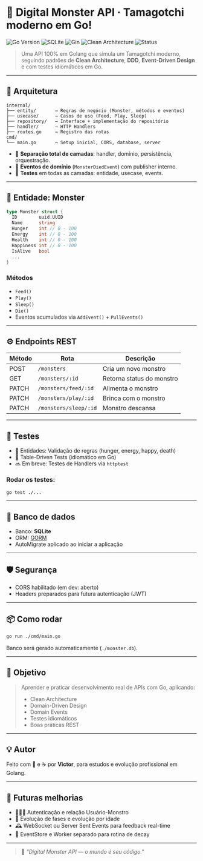 # 🧬 Digital Monster API · Tamagotchi moderno em Go!

![Go Version](https://img.shields.io/badge/Go-1.22-blue.svg)
![SQLite](https://img.shields.io/badge/SQLite-lightblue.svg)
![Gin](https://img.shields.io/badge/Framework-Gin-green.svg)
![Clean Architecture](https://img.shields.io/badge/Design-Clean--Architecture-yellow.svg)
![Status](https://img.shields.io/badge/status-ativo-success)

> Uma API 100% em Golang que simula um Tamagotchi moderno, seguindo padrões de **Clean Architecture**, **DDD**, **Event-Driven Design** e com testes idiomáticos em Go.

---

## 📐 Arquitetura

```
internal/
├── entity/       → Regras de negócio (Monster, métodos e eventos)
├── usecase/      → Casos de uso (Feed, Play, Sleep)
├── repository/   → Interface + implementação do repositório
├── handler/      → HTTP Handlers
├── routes.go     → Registro das rotas
cmd/
└── main.go       → Setup inicial, CORS, database, server
```

- 🚀 **Separação total de camadas**: handler, domínio, persistência, orquestração.
- 🧠 **Eventos de domínio** (`MonsterDiedEvent`) com publisher interno.
- 🧪 **Testes** em todas as camadas: entidade, usecase, events.

---

## 🐲 Entidade: Monster

```go
type Monster struct {
  ID        uuid.UUID
  Name      string
  Hunger    int // 0 - 100
  Energy    int // 0 - 100
  Health    int // 0 - 100
  Happiness int // 0 - 100
  IsAlive   bool
  ...
}
```

### Métodos

- `Feed()`
- `Play()`
- `Sleep()`
- `Die()`
- Eventos acumulados via `AddEvent()` + `PullEvents()`

---

## ⚙️ Endpoints REST

| Método | Rota                         | Descrição               |
|--------|------------------------------|-------------------------|
| POST   | `/monsters`                  | Cria um novo monstro   |
| GET    | `/monsters/:id`              | Retorna status do monstro |
| PATCH  | `/monsters/feed/:id`         | Alimenta o monstro     |
| PATCH  | `/monsters/play/:id`         | Brinca com o monstro   |
| PATCH  | `/monsters/sleep/:id`        | Monstro descansa       |

---

## 🧪 Testes

- 🧱 Entidades: Validação de regras (hunger, energy, happy, death)
- 🔁 Table-Driven Tests (idiomático em Go)
- 🔜 Em breve: Testes de Handlers via `httptest`

### Rodar os testes:

```bash
go test ./...
```

---

## 💾 Banco de dados

- Banco: **SQLite**
- ORM: [GORM](https://gorm.io/)
- AutoMigrate aplicado ao iniciar a aplicação

---

## 🛡️ Segurança

- CORS habilitado (em dev: aberto)
- Headers preparados para futura autenticação (JWT)

---

## 📦 Como rodar

```bash
go run ./cmd/main.go
```

Banco será gerado automaticamente (`./monster.db`).

---

## 🎯 Objetivo

> Aprender e praticar desenvolvimento real de APIs com Go, aplicando:
>
> - Clean Architecture
> - Domain-Driven Design
> - Domain Events
> - Testes idiomáticos
> - Boas práticas REST

---

## 💡 Autor

Feito com 🧠 e ☕ por **Victor**, para estudos e evolução profissional em Golang.

---

## 🔮 Futuras melhorias

- 🧑‍🤝‍🧑 Autenticação e relação Usuário-Monstro
- 🦾 Evolução de fases e evolução por idade
- 🕰️ WebSocket ou Server Sent Events para feedback real-time
- 🧠 EventStore e Worker separado para rotina de decay

---

> 💬 *"Digital Monster API — o mundo é seu código."*
